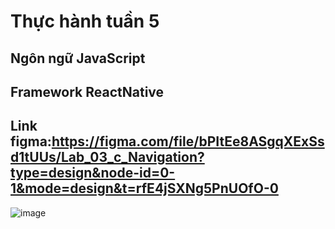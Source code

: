 # Thực hành tuần 5
## Ngôn ngữ JavaScript
## Framework ReactNative
## Link figma:https://figma.com/file/bPItEe8ASgqXExSsd1tUUs/Lab_03_c_Navigation?type=design&node-id=0-1&mode=design&t=rfE4jSXNg5PnUOfO-0
![image](https://github.com/chicuongdev2002/Mobile_Week_5/assets/124854803/82b89756-d35c-4533-a334-9992bda0792e)

